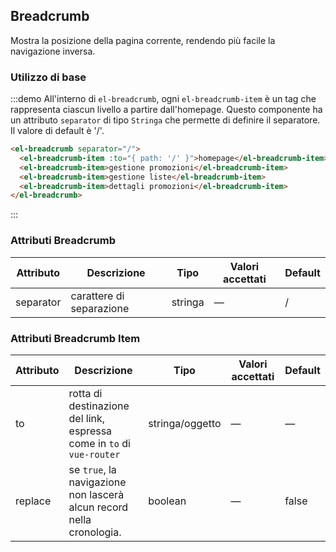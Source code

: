 ## Breadcrumb

Mostra la posizione della pagina corrente, rendendo più facile la navigazione inversa.

### Utilizzo di base

:::demo All'interno di `el-breadcrumb`, ogni `el-breadcrumb-item` è un tag che rappresenta ciascun livello a partire dall'homepage. Questo componente ha un attributo `separator` di tipo `Stringa` che permette di definire il separatore. Il valore di default è '/'.

```html
<el-breadcrumb separator="/">
  <el-breadcrumb-item :to="{ path: '/' }">homepage</el-breadcrumb-item>
  <el-breadcrumb-item>gestione promozioni</el-breadcrumb-item>
  <el-breadcrumb-item>gestione liste</el-breadcrumb-item>
  <el-breadcrumb-item>dettagli promozioni</el-breadcrumb-item>
</el-breadcrumb>
```
:::

### Attributi Breadcrumb
| Attributo      | Descrizione          | Tipo      | Valori accettati            | Default|
|---------- |-------------- |---------- |--------------------------------  |-------- |
| separator | carattere di separazione | stringa | — | / |

### Attributi Breadcrumb Item
| Attributo      | Descrizione          | Tipo      | Valori accettati            | Default|
|---------- |-------------- |---------- |--------------------------------  |-------- |
| to | rotta di destinazione del link, espressa come in `to` di `vue-router` | stringa/oggetto | — | — |
| replace | se `true`, la navigazione non lascerà alcun record nella cronologia. | boolean | — | false |
